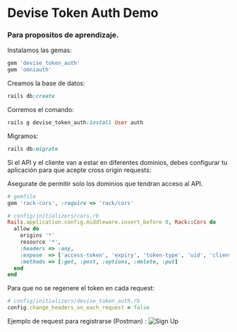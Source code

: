 # Devise Token Auth Demo

### Para propositos de aprendizaje.


Instalamos las gemas:
~~~ruby
gem 'devise_token_auth'
gem 'omniauth'
~~~

Creamos la base de datos:
~~~ruby
rails db:create
~~~

Corremos el comando:
~~~ruby
rails g devise_token_auth:install User auth
~~~

Migramos:
~~~ruby
rails db:migrate
~~~

Si el API y el cliente van a estar en diferentes dominios, debes configurar tu aplicación para que acepte  cross origin requests:

Asegurate de permitir solo los dominios que tendran acceso al API.
~~~ruby
# gemfile
gem 'rack-cors', :require => 'rack/cors'

# config/initializers/cors.rb
Rails.application.config.middleware.insert_before 0, Rack::Cors do
  allow do
    origins '*'
    resource '*',
    :headers => :any,
    :expose  => ['access-token', 'expiry', 'token-type', 'uid', 'client'],
    :methods => [:get, :post, :options, :delete, :put]
  end
end
~~~

Para que no se regenere el token en cada request:
~~~ruby
# config/initializers/devise_token_auth.rb
config.change_headers_on_each_request = false
~~~


Ejemplo de request para registrarse (Postman) :
![Sign Up](https://github.com/learningruby/devise_token_auth_demo/blob/master/public/images/sign_up.png?raw=true)


